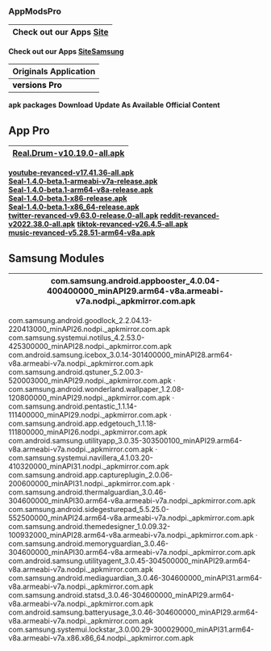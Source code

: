 ### AppModsPro 

|Check out our Apps [Site](https://github.com/Gustavo112603/seal/releases/tag/Seal)
|----------------------------------------------------------------------------------------|
 **Check out our Apps [SiteSamsung](https://github.com/Gustavo112603/seal/releases/tag/Samsung)**


|Originals Application
|-------------------------|
 <font color="#000000">**versions Pro**</font>|
 **apk packages**
 **Download**
 **Update As Available**
 **Official Content**

## App Pro

|[**Real.Drum-v10.19.0-all.apk**](https://github.com/Gustavo112603/seal/releases/download/Seal/Real.Drum-v10.19.0-all.apk)
|-------------------------------------------|
[**youtube-revanced-v17.41.36-all.apk**](https://github.com/Gustavo112603/seal/releases/download/Seal/youtube-revanced-v17.41.36-all.apk)  
[**Seal-1.4.0-beta.1-armeabi-v7a-release.apk**](https://github.com/Gustavo112603/seal/releases/download/Seal/Seal-1.4.0-beta.1-armeabi-v7a-release.apk)  
[**Seal-1.4.0-beta.1-arm64-v8a-release.apk**](https://github.com/Gustavo112603/seal/releases/download/Seal/Seal-1.4.0-beta.1-arm64-v8a-release.apk)  
[**Seal-1.4.0-beta.1-x86-release.apk**](https://github.com/Gustavo112603/seal/releases/download/Seal/Seal-1.4.0-beta.1-x86-release.apk)  
[**Seal-1.4.0-beta.1-x86_64-release.apk**](https://github.com/Gustavo112603/seal/releases/download/Seal/Seal-1.4.0-beta.1-x86_64-release.apk)  
[**twitter-revanced-v9.63.0-release.0-all.apk**](https://github.com/Gustavo112603/seal/releases/download/Seal/twitter-revanced-v9.63.0-release.0-all.apk) 
[**reddit-revanced-v2022.38.0-all.apk**](https://github.com/Gustavo112603/seal/releases/download/Seal/reddit-revanced-v2022.38.0-all.apk)
[**tiktok-revanced-v26.4.5-all.apk**](https://github.com/Gustavo112603/seal/releases/download/Seal/tiktok-revanced-v26.4.5-all.apk)  
[**music-revanced-v5.28.51-arm64-v8a.apk**](https://github.com/Gustavo112603/seal/releases/download/Seal/music-revanced-v5.28.51-arm64-v8a.apk)

## Samsung Modules

|com.samsung.android.appbooster_4.0.04-400400000_minAPI29.arm64-v8a.armeabi-v7a.nodpi._apkmirror.com.apk   
|--------------------------------------------------------------------------------------------------------------------|
com.samsung.android.goodlock_2.2.04.13-220413000_minAPI26.nodpi._apkmirror.com.apk   
com.samsung.systemui.notilus_4.2.53.0-425300000_minAPI28.nodpi._apkmirror.com.apk   
com.android.samsung.icebox_3.0.14-301400000_minAPI28.arm64-v8a.armeabi-v7a.nodpi._apkmirror.com.apk   
com.samsung.android.qstuner_5.2.00.3-520003000_minAPI29.nodpi._apkmirror.com.apk ·   
com.samsung.android.wonderland.wallpaper_1.2.08-120800000_minAPI29.nodpi._apkmirror.com.apk ·   
com.samsung.android.pentastic_1.1.14-111400000_minAPI29.nodpi._apkmirror.com.apk ·   
com.samsung.android.app.edgetouch_1.1.18-111800000_minAPI26.nodpi._apkmirror.com.apk   
com.android.samsung.utilityapp_3.0.35-303500100_minAPI29.arm64-v8a.armeabi-v7a.nodpi._apkmirror.com.apk ·   
com.samsung.systemui.navillera_4.1.03.20-410320000_minAPI31.nodpi._apkmirror.com.apk   
com.samsung.android.app.captureplugin_2.0.06-200600000_minAPI31.nodpi._apkmirror.com.apk ·   
com.samsung.android.thermalguardian_3.0.46-304600000_minAPI30.arm64-v8a.armeabi-v7a.nodpi._apkmirror.com.apk   
com.samsung.android.sidegesturepad_5.5.25.0-552500000_minAPI24.arm64-v8a.armeabi-v7a.nodpi._apkmirror.com.apk   
com.samsung.android.themedesigner_1.0.09.32-100932000_minAPI28.arm64-v8a.armeabi-v7a.nodpi._apkmirror.com.apk ·   
com.samsung.android.memoryguardian_3.0.46-304600000_minAPI30.arm64-v8a.armeabi-v7a.nodpi._apkmirror.com.apk   
com.android.samsung.utilityagent_3.0.45-304500000_minAPI29.arm64-v8a.armeabi-v7a.nodpi._apkmirror.com.apk
com.samsung.android.mediaguardian_3.0.46-304600000_minAPI31.arm64-v8a.armeabi-v7a.nodpi._apkmirror.com.apk   
com.samsung.android.statsd_3.0.46-304600000_minAPI29.arm64-v8a.armeabi-v7a.nodpi._apkmirror.com.apk   
com.android.samsung.batteryusage_3.0.46-304600000_minAPI29.arm64-v8a.armeabi-v7a.nodpi._apkmirror.com.apk   
com.samsung.systemui.lockstar_3.0.00.29-300029000_minAPI31.arm64-v8a.armeabi-v7a.x86.x86_64.nodpi._apkmirror.com.apk
